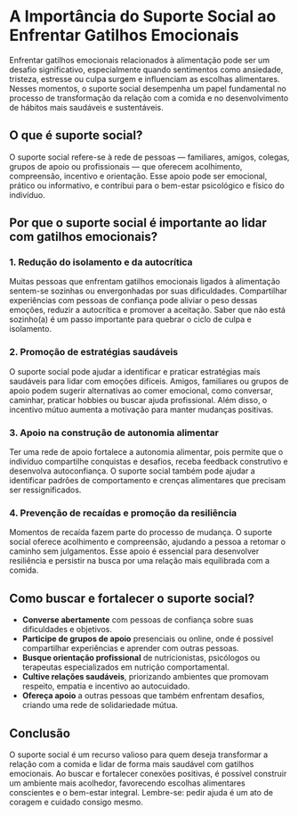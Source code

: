 # A Importância do Suporte Social ao Enfrentar Gatilhos Emocionais

Enfrentar gatilhos emocionais relacionados à alimentação pode ser um desafio significativo, especialmente quando sentimentos como ansiedade, tristeza, estresse ou culpa surgem e influenciam as escolhas alimentares. Nesses momentos, o suporte social desempenha um papel fundamental no processo de transformação da relação com a comida e no desenvolvimento de hábitos mais saudáveis e sustentáveis.

## O que é suporte social?

O suporte social refere-se à rede de pessoas — familiares, amigos, colegas, grupos de apoio ou profissionais — que oferecem acolhimento, compreensão, incentivo e orientação. Esse apoio pode ser emocional, prático ou informativo, e contribui para o bem-estar psicológico e físico do indivíduo.

## Por que o suporte social é importante ao lidar com gatilhos emocionais?

### 1. **Redução do isolamento e da autocrítica**

Muitas pessoas que enfrentam gatilhos emocionais ligados à alimentação sentem-se sozinhas ou envergonhadas por suas dificuldades. Compartilhar experiências com pessoas de confiança pode aliviar o peso dessas emoções, reduzir a autocrítica e promover a aceitação. Saber que não está sozinho(a) é um passo importante para quebrar o ciclo de culpa e isolamento.

### 2. **Promoção de estratégias saudáveis**

O suporte social pode ajudar a identificar e praticar estratégias mais saudáveis para lidar com emoções difíceis. Amigos, familiares ou grupos de apoio podem sugerir alternativas ao comer emocional, como conversar, caminhar, praticar hobbies ou buscar ajuda profissional. Além disso, o incentivo mútuo aumenta a motivação para manter mudanças positivas.

### 3. **Apoio na construção de autonomia alimentar**

Ter uma rede de apoio fortalece a autonomia alimentar, pois permite que o indivíduo compartilhe conquistas e desafios, receba feedback construtivo e desenvolva autoconfiança. O suporte social também pode ajudar a identificar padrões de comportamento e crenças alimentares que precisam ser ressignificados.

### 4. **Prevenção de recaídas e promoção da resiliência**

Momentos de recaída fazem parte do processo de mudança. O suporte social oferece acolhimento e compreensão, ajudando a pessoa a retomar o caminho sem julgamentos. Esse apoio é essencial para desenvolver resiliência e persistir na busca por uma relação mais equilibrada com a comida.

## Como buscar e fortalecer o suporte social?

- **Converse abertamente** com pessoas de confiança sobre suas dificuldades e objetivos.
- **Participe de grupos de apoio** presenciais ou online, onde é possível compartilhar experiências e aprender com outras pessoas.
- **Busque orientação profissional** de nutricionistas, psicólogos ou terapeutas especializados em nutrição comportamental.
- **Cultive relações saudáveis**, priorizando ambientes que promovam respeito, empatia e incentivo ao autocuidado.
- **Ofereça apoio** a outras pessoas que também enfrentam desafios, criando uma rede de solidariedade mútua.

## Conclusão

O suporte social é um recurso valioso para quem deseja transformar a relação com a comida e lidar de forma mais saudável com gatilhos emocionais. Ao buscar e fortalecer conexões positivas, é possível construir um ambiente mais acolhedor, favorecendo escolhas alimentares conscientes e o bem-estar integral. Lembre-se: pedir ajuda é um ato de coragem e cuidado consigo mesmo.